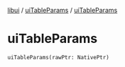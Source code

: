 [libui](../README.md) / [uiTableParams](README.md) / [uiTableParams](ui-table-params.md)

# uiTableParams

`uiTableParams(rawPtr: NativePtr)`